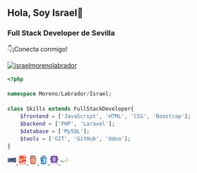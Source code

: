 ## Hola, Soy Israel👋
### Full Stack Developer de Sevilla

<p>👇¡Conecta conmigo!</p>
<p>
  <a href="https://linkedin.com/in/israelmorenolabrador" target="blank" style='margin-right:4px'>
    <img src="https://raw.githubusercontent.com/rahuldkjain/github-profile-readme-generator/master/src/images/icons/Social/linked-in-alt.svg" alt="israelmorenolabrador" height="30" width="40" />
  </a>
</p>

```php
<?php

namespace Moreno/Labrador/Israel;

class Skills extends FullStackDeveloper{
    $frontend = ['JavaScript', 'HTML', 'CSS', 'Boostrap'];
    $backend = ['PHP', 'Laravel'];
    $database = ['MySQL'];
    $tools = ['GIT', 'GitHub', 'Odoo'];
}

```
  
<a href="https://www.php.net" target="_blank" rel="noreferrer"> 
  <img src="https://raw.githubusercontent.com/devicons/devicon/master/icons/php/php-original.svg" alt="php" width="20" height="20"/>
</a><a href="https://laravel.com/" target="_blank" rel="noreferrer">
  <img src="https://raw.githubusercontent.com/devicons/devicon/master/icons/laravel/laravel-plain-wordmark.svg" alt="laravel" width="20" height="20"/>
</a><a href="https://www.w3.org/html/" target="_blank" rel="noreferrer"> 
  <img src="https://raw.githubusercontent.com/devicons/devicon/master/icons/html5/html5-original-wordmark.svg" alt="html5" width="20" height="20"/>
</a><a href="https://www.w3schools.com/css/" target="_blank" rel="noreferrer"> 
  <img src="https://raw.githubusercontent.com/devicons/devicon/master/icons/css3/css3-original-wordmark.svg" alt="css3" width="20" height="20"/>
</a><a href="https://getbootstrap.com" target="_blank" rel="noreferrer">
  <img src="https://raw.githubusercontent.com/devicons/devicon/master/icons/bootstrap/bootstrap-plain-wordmark.svg" alt="bootstrap" width="20" height="20"/>
</a><a href="https://www.mysql.com/" target="_blank" rel="noreferrer"> 
  <img src="https://raw.githubusercontent.com/devicons/devicon/master/icons/mysql/mysql-original-wordmark.svg" alt="mysql" width="20" height="20"/>
</a>
